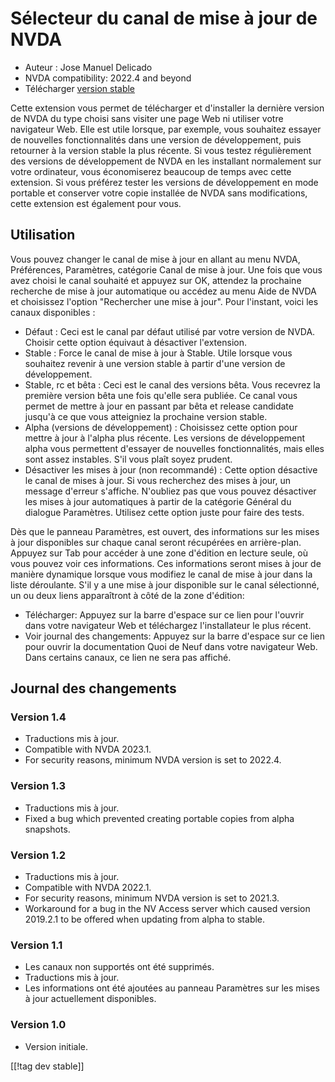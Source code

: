 # Sélecteur du canal de mise à jour de NVDA #

* Auteur : Jose Manuel Delicado
* NVDA compatibility: 2022.4 and beyond
* Télécharger [version stable][1]

Cette extension vous permet de télécharger et d'installer la dernière
version de NVDA du type choisi sans visiter une page Web ni utiliser votre
navigateur Web. Elle est utile lorsque, par exemple, vous souhaitez essayer
de nouvelles fonctionnalités dans une version de développement, puis
retourner  à la version stable la plus récente. Si vous testez régulièrement
des versions de développement de NVDA en les installant normalement sur
votre ordinateur, vous économiserez beaucoup de temps avec cette
extension. Si vous préférez tester les versions de développement en mode
portable et conserver votre copie installée de NVDA sans modifications,
cette extension est également pour vous.

## Utilisation

Vous pouvez changer le canal de mise à jour en allant au menu NVDA,
Préférences, Paramètres, catégorie Canal de mise à jour. Une fois que vous
avez choisi le canal souhaité et appuyez sur OK, attendez la prochaine
recherche de mise à jour automatique ou accédez au menu Aide de NVDA et
choisissez l'option "Rechercher une mise à jour". Pour l'instant, voici les
canaux disponibles :

* Défaut : Ceci est le canal par défaut utilisé par votre version de
  NVDA. Choisir cette option équivaut à désactiver l'extension.
* Stable : Force le canal de mise à jour à Stable. Utile lorsque vous
  souhaitez revenir à une version stable à partir d'une version de
  développement.
* Stable, rc et bêta : Ceci est le canal des versions bêta. Vous recevrez la
  première version bêta une fois qu'elle sera publiée. Ce canal vous permet
  de mettre à jour en passant  par bêta et release candidate jusqu'à ce que
  vous atteigniez la prochaine version stable.
* Alpha (versions de développement) : Choisissez cette option pour mettre à
  jour à l'alpha plus récente. Les versions de développement alpha vous
  permettent d'essayer de nouvelles fonctionnalités, mais elles sont assez
  instables. S'il vous plaît soyez prudent.
* Désactiver les mises à jour (non recommandé) : Cette option désactive le
  canal de mises à jour. Si vous recherchez des mises à jour, un message
  d'erreur s'affiche. N'oubliez pas que vous pouvez désactiver les mises à
  jour automatiques à partir de la catégorie Général du dialogue
  Paramètres. Utilisez cette option juste pour faire des tests.

Dès que le panneau  Paramètres, est ouvert, des informations sur les mises à
jour disponibles sur chaque canal seront récupérées en arrière-plan. Appuyez
sur Tab pour accéder à une zone d'édition en lecture seule, où vous pouvez
voir ces informations. Ces informations seront mises à jour de manière
dynamique lorsque vous modifiez le canal de mise à jour dans la liste
déroulante. S'il y a une mise à jour disponible sur le canal sélectionné, un
ou deux liens apparaîtront à côté de la zone d'édition:

* Télécharger: Appuyez sur la barre d'espace sur ce lien pour l'ouvrir dans
  votre navigateur Web et téléchargez l'installateur le plus récent.
* Voir journal des changements: Appuyez sur la barre d'espace sur ce lien
  pour ouvrir la documentation Quoi de Neuf dans votre navigateur Web. Dans
  certains canaux, ce lien ne sera pas affiché.

## Journal des changements

### Version 1.4

* Traductions mis à jour.
* Compatible with NVDA 2023.1.
* For security reasons, minimum NVDA version is set to 2022.4.

### Version 1.3

* Traductions mis à jour.
* Fixed a bug which prevented creating portable copies from alpha snapshots.

### Version 1.2

* Traductions mis à jour.
* Compatible with NVDA 2022.1.
* For security reasons, minimum NVDA version is set to 2021.3.
* Workaround for a bug in the NV Access server which caused version 2019.2.1
  to be offered when updating from alpha to stable.

### Version 1.1

* Les canaux non supportés ont été supprimés.
* Traductions mis à jour.
* Les informations ont été ajoutées au panneau Paramètres sur les mises à
  jour actuellement disponibles.

### Version 1.0

* Version initiale.

[[!tag dev stable]]

[1]: https://addons.nvda-project.org/files/get.php?file=updchannelselect
